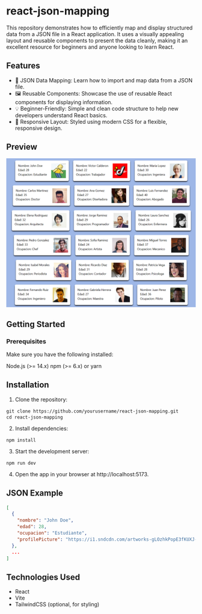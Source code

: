 # react-json-mapping
This repository demonstrates how to efficiently map and display structured data from a JSON file in a React application. It uses a visually appealing layout and reusable components to present the data cleanly, making it an excellent resource for beginners and anyone looking to learn React.

## Features
- 📄 JSON Data Mapping: Learn how to import and map data from a JSON file.
- 🖼️ Reusable Components: Showcase the use of reusable React components for displaying information.
- 💡 Beginner-Friendly: Simple and clean code structure to help new developers understand React basics.
- 🎨 Responsive Layout: Styled using modern CSS for a flexible, responsive design.

## Preview

![](src/assets/Preview.png)

## Getting Started
### Prerequisites
Make sure you have the following installed:

Node.js (>= 14.x)
npm (>= 6.x) or yarn

## Installation
1. Clone the repository:

```shell
git clone https://github.com/yourusername/react-json-mapping.git
cd react-json-mapping
```

2. Install dependencies:

```shell
npm install
```

3. Start the development server:

```shell
npm run dev
```

4. Open the app in your browser at http://localhost:5173.

## JSON Example
 
```json
[
  {
    "nombre": "John Doe",
    "edad": 28,
    "ocupacion": "Estudiante",
    "profilePicture": "https://i1.sndcdn.com/artworks-gLOzhkPopE3fKUXJ-w3Ldmg-t1080x1080.jpg"
  },
  ...
]
```

## Technologies Used

- React
- Vite
- TailwindCSS (optional, for styling)
